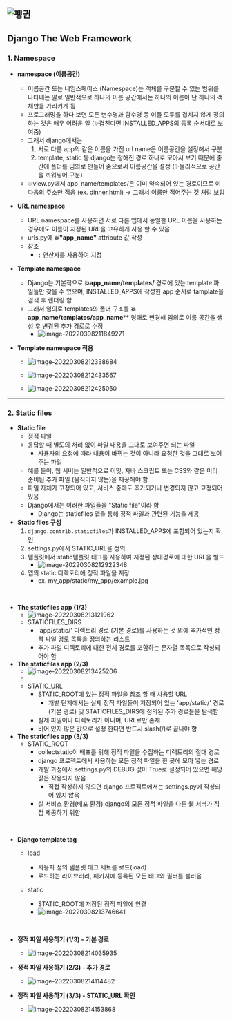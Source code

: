 ## ![펭귄](template_view_routing.assets/펭귄.png)

## Django The Web Framework



### 1.  Namespace

* **namespace (이름공간)**
  * 이름공간 또는 네임스페이스 (Namespace)는 객체를 구분할 수 있는 범위를 나타내는 말로 일반적으로 하나의 이름 공간에서는 하나의 이름이 단 하나의 객체만을 가리키게 됨
  * 프로그래밍을 하다 보면 모든 변수명과 함수명 등 이들 모두를 겹치지 않게 정의하는 것은 매우 어려운 일 (✨겹친다면 INSTALLED_APPS의 등록 순서대로 보여줌)
  * 그래서 django에서는
    1. 서로 다른 app의 같은 이름을 가진 url name은 이름공간을 설정해서 구분
    2. template, static 등 django는 정해진 경로 하나로 모아서 보기 때문에 중간에 폴더를 임의로 만들어 줌으로써 이름공간을 설정 (✨물리적으로 공간을 끼워넣어 구분)
  * 💥view.py에서 app_name/templates/은 이미 약속되어 있는 경로이므로 이 다음의 주소만 적음 (ex. dinner.html) → 그래서 이름만 적어주는 것 처럼 보임
* **URL namespace**
  * URL namespace를 사용하면 서로 다른 앱에서 동일한 URL 이름을 사용하는 경우에도 이름이 지정된 URL을 고유하게 사용 할 수 있음
  * urls.py에 **💥"app_name"** attribute 값 작성
  * 참조
    * `:` 연산자를 사용하여 지정
* **Template namespace**
  * Django는 기본적으로 **💥app_name/templates/** 경로에 있는 template 파일들만 찾을 수 있으며, INSTALLED_APPS에 작성한 app 순서로 tamplate을 검색 후 렌더링 함
  * 그래서 임의로 templates의 폴더 구조를 **💥app_name/templates/app_name**** 형태로 변경해 임의로 이름 공간을 생성 후 변경된 추가 경로로 수정
    * ![image-20220308211849271](namespace_static_files.assets/image-20220308211849271.png)

* **Template namespace 적용**

  * ![image-20220308212338684](namespace_static_files.assets/image-20220308212338684.png)

  * ![image-20220308212433567](namespace_static_files.assets/image-20220308212433567.png)

  * ![image-20220308212425050](namespace_static_files.assets/image-20220308212425050.png)

    

---



### 2. Static files

* **Static file**
  * 정적 파일
  * 응답할 때 별도의 처리 없이 파일 내용을 그대로 보여주면 되는 파일
    * 사용자의 요청에 따라 내용이 바뀌는 것이 아니라 요청한 것을 그대로 보여주는 파일
  * 예를 들어, 웹 서버는 일반적으로 이밎, 자바 스크립트 또는 CSS와 같은 미리 준비된 추가 파일 (움직이지 않는)을 제공해야 함
  * 파일 자체가 고정되어 있고, 서비스 중에도 추가되거나 변경되지 않고 고정되어 있음
  * Django에서는 이러한 파일들을 "Static file"이라 함
    * Django는 staticfiles 앱을 통해 정적 파일과 관련된 기능을 제공
* **Static files 구성**
  1. `django.contrib.staticfiles`가 INSTALLED_APPS에 포함되어 있는지 확인
  2. settings.py에서 STATIC_URL을 정의
  3. 템플릿에서 static템플릿 태그를 사용하여 지정된 상대경로에 대한 URL을 빌드
     * ![image-20220308212922348](template_view_routing.assets/image-20220308212922348.png)
  4. 앱의 static 디렉토리에 정적 파일을 저장
     * ex. my_app/static/my_app/example.jpg

<br>

* **The staticfiles app (1/3)**
  * ![image-20220308213121962](template_view_routing.assets/image-20220308213121962.png)
  * STATICFILES_DIRS
    * 'app/static/' 디렉토리 경로 (기본 경로)를 사용하는 것 외에 추가적인 정적 파일 경로 목록을 정의하는 리스트
    * 추가 파일 디렉토리에 대한 전체 경로를 포함하는 문자열 목록으로 작성되어야 함
* **The staticfiles app (2/3)**
  * ![image-20220308213425206](template_view_routing.assets/image-20220308213425206.png)
  * 
  * STATIC_URL
    * STATIC_ROOT에 있는 정적 파일을 참조 할 때 사용할 URL
      * 개발 단계에서는 실제 정적 파일들이 저장되어 있는 'app/static/' 경로(기본 경로) 및 STATICFILES_DIRS에 정의된 추가 경로들을 탐색함
    * 실제 파일이나 디렉토리가 아니며, URL로만 존재
    * 비어 있지 않은 값으로 설정 한다면 반드시 slash(/)로 끝나야 함
* **The staticfiles app (3/3)**
  * STATIC_ROOT
    * collectstatic이 배포를 위해 정적 파일을 수집하는 디렉토리의 절대 경로
    * django 프로젝트에서 사용하는 모든 정적 파일을 한 곳에 모아 넣는 경로
    * 개발 과정에서 settings.py의 DEBUG 값이 True로 설정되어 있으면 해당 값은 작용되지 않음
      * 직접 작성하지 않으면 django 프로젝트에서는 settings.py에 작성되어 있지 않음
    * 실 서비스 환경(배포 환경) django의 모든 정적 파일을 다른 웹 서버가 직접 제공하기 위함

<br>

* **Django template tag**

  * load

    * 사용자 정의 템플릿 태그 세트를 로드(load)
    * 로드하는 라이브러리, 패키지에 등록된 모든 태그와 필터를 불러옴

  * static

    * STATIC_ROOT에 저장된 정적 파일에 연결
    * ![image-20220308213746641](namespace_static_files.assets/image-20220308213746641.png)

    

<br>

* **정적 파일 사용하기 (1/3) - 기본 경로**

  * ![image-20220308214035935](template_view_routing.assets/image-20220308214035935.png)

* **정적 파일 사용하기 (2/3) - 추가 경로**

  * ![image-20220308214114482](template_view_routing.assets/image-20220308214114482.png)

* **정적 파일 사용하기 (3/3) - STATIC_URL 확인**

  * ![image-20220308214153868](template_view_routing.assets/image-20220308214153868.png)

    

